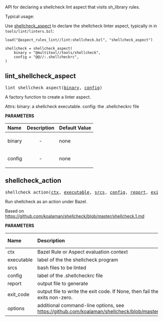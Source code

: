 <!-- Generated with Stardoc: http://skydoc.bazel.build -->

API for declaring a shellcheck lint aspect that visits sh_library rules.

Typical usage:

Use [shellcheck_aspect](#shellcheck_aspect) to declare the shellcheck linter aspect, typically in in `tools/lint/linters.bzl`:

```
load("@aspect_rules_lint//lint:shellcheck.bzl", "shellcheck_aspect")

shellcheck = shellcheck_aspect(
    binary = "@multitool//tools/shellcheck",
    config = "@@//:.shellcheckrc",
)
```


<a id="lint_shellcheck_aspect"></a>

## lint_shellcheck_aspect

<pre>
lint_shellcheck_aspect(<a href="#lint_shellcheck_aspect-binary">binary</a>, <a href="#lint_shellcheck_aspect-config">config</a>)
</pre>

A factory function to create a linter aspect.

Attrs:
    binary: a shellcheck executable.
    config: the .shellcheckrc file

**PARAMETERS**


| Name  | Description | Default Value |
| :------------- | :------------- | :------------- |
| <a id="lint_shellcheck_aspect-binary"></a>binary |  <p align="center"> - </p>   |  none |
| <a id="lint_shellcheck_aspect-config"></a>config |  <p align="center"> - </p>   |  none |


<a id="shellcheck_action"></a>

## shellcheck_action

<pre>
shellcheck_action(<a href="#shellcheck_action-ctx">ctx</a>, <a href="#shellcheck_action-executable">executable</a>, <a href="#shellcheck_action-srcs">srcs</a>, <a href="#shellcheck_action-config">config</a>, <a href="#shellcheck_action-report">report</a>, <a href="#shellcheck_action-exit_code">exit_code</a>, <a href="#shellcheck_action-options">options</a>)
</pre>

Run shellcheck as an action under Bazel.

Based on https://github.com/koalaman/shellcheck/blob/master/shellcheck.1.md


**PARAMETERS**


| Name  | Description | Default Value |
| :------------- | :------------- | :------------- |
| <a id="shellcheck_action-ctx"></a>ctx |  Bazel Rule or Aspect evaluation context   |  none |
| <a id="shellcheck_action-executable"></a>executable |  label of the the shellcheck program   |  none |
| <a id="shellcheck_action-srcs"></a>srcs |  bash files to be linted   |  none |
| <a id="shellcheck_action-config"></a>config |  label of the .shellcheckrc file   |  none |
| <a id="shellcheck_action-report"></a>report |  output file to generate   |  none |
| <a id="shellcheck_action-exit_code"></a>exit_code |  output file to write the exit code. If None, then fail the build when vale exits non-zero.   |  <code>None</code> |
| <a id="shellcheck_action-options"></a>options |  additional command-line options, see https://github.com/koalaman/shellcheck/blob/master/shellcheck.hs#L95   |  <code>[]</code> |


